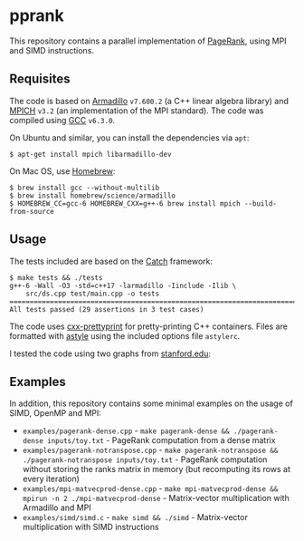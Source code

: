 # pprank
This repository contains a parallel implementation of [PageRank](https://en.wikipedia.org/wiki/PageRank), using MPI and SIMD instructions.


## Requisites
The code is based on [Armadillo](http://arma.sourceforge.net/) `v7.600.2` (a C++ linear algebra library) and [MPICH](https://www.mpich.org/) `v3.2` (an implementation of the MPI standard). The code was compiled using [GCC](https://gcc.gnu.org/) `v6.3.0`.

On Ubuntu and similar, you can install the dependencies via `apt`:
```
$ apt-get install mpich libarmadillo-dev
```

On Mac OS, use [Homebrew](http://brew.sh/):
```
$ brew install gcc --without-multilib
$ brew install homebrew/science/armadillo
$ HOMEBREW_CC=gcc-6 HOMEBREW_CXX=g++-6 brew install mpich --build-from-source
```


## Usage
The tests included are based on the [Catch](https://github.com/philsquared/Catch) framework:
```
$ make tests && ./tests
g++-6 -Wall -O3 -std=c++17 -larmadillo -Iinclude -Ilib \
    src/ds.cpp test/main.cpp -o tests
===============================================================================
All tests passed (29 assertions in 3 test cases)
```

The code uses [cxx-prettyprint](https://louisdx.github.io/cxx-prettyprint/) for pretty-printing C++ containers. Files are formatted with [astyle](http://astyle.sourceforge.net/) using the included options file `astylerc`.

I tested the code using two graphs from [stanford.edu](http://snap.stanford.edu/data/#web):


## Examples
In addition, this repository contains some minimal examples on the usage of SIMD, OpenMP and MPI:

- `examples/pagerank-dense.cpp` - `make pagerank-dense && ./pagerank-dense inputs/toy.txt` - PageRank computation from a dense matrix
- `examples/pagerank-notranspose.cpp` - `make pagerank-notranspose && ./pagerank-notranspose inputs/toy.txt` - PageRank computation without storing the ranks matrix in memory (but recomputing its rows at every iteration)
- `examples/mpi-matvecprod-dense.cpp` - `make mpi-matvecprod-dense && mpirun -n 2 ./mpi-matvecprod-dense` - Matrix-vector multiplication with Armadillo and MPI
- `examples/simd/simd.c` - `make simd && ./simd` - Matrix-vector multiplication with SIMD instructions

